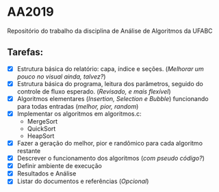# AA2019

Repositório do trabalho da disciplina de Análise de Algoritmos da UFABC

## Tarefas:

- [x] Estrutura básica do relatório: capa, índice e seções. (_Melhorar um pouco no visual ainda, talvez?_)
- [x] Estrutura básica do programa, leitura dos parâmetros, seguido do controle de fluxo esperado. (_Revisado, e mais flexível_)
- [x] Algoritmos elementares (_Insertion, Selection e Bubble_) funcionando para todas entradas (_melhor, pior, random_)
- [x] Implementar os algoritmos em algoritmos.c:
  - MergeSort
  - QuickSort
  - HeapSort
- [x] Fazer a geração do melhor, pior e randômico para cada algoritmo restante
- [x] Descrever o funcionamento dos algoritmos (_com pseudo código?_)
- [x] Definir ambiente de execução
- [x] Resultados e Análise
- [x] Listar do documentos e referências (_Opcional_)
